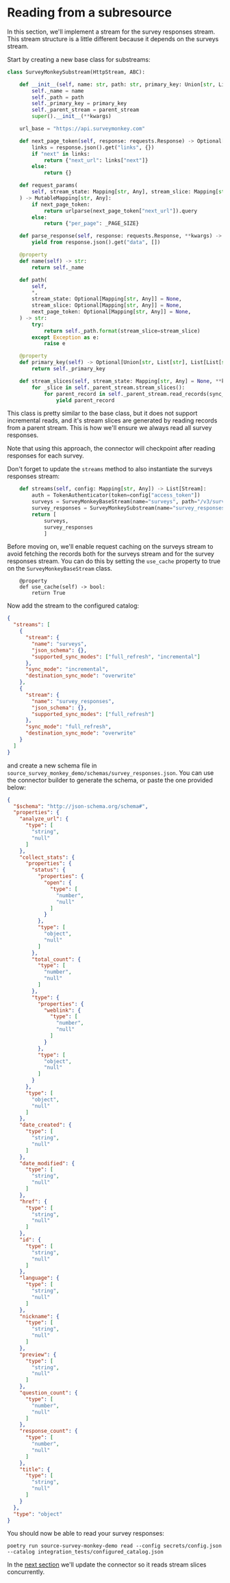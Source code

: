 # Reading from a subresource
In this section, we'll implement a stream for the survey responses stream. This stream structure is a little different because it depends on the surveys stream.

Start by creating a new base class for substreams:
```python
class SurveyMonkeySubstream(HttpStream, ABC):

    def __init__(self, name: str, path: str, primary_key: Union[str, List[str]], parent_stream: Stream, **kwargs: Any) -> None:
        self._name = name
        self._path = path
        self._primary_key = primary_key
        self._parent_stream = parent_stream
        super().__init__(**kwargs)

    url_base = "https://api.surveymonkey.com"

    def next_page_token(self, response: requests.Response) -> Optional[Mapping[str, Any]]:
        links = response.json().get("links", {})
        if "next" in links:
            return {"next_url": links["next"]}
        else:
            return {}

    def request_params(
        self, stream_state: Mapping[str, Any], stream_slice: Mapping[str, any] = None, next_page_token: Mapping[str, Any] = None
    ) -> MutableMapping[str, Any]:
        if next_page_token:
            return urlparse(next_page_token["next_url"]).query
        else:
            return {"per_page": _PAGE_SIZE}

    def parse_response(self, response: requests.Response, **kwargs) -> Iterable[Mapping]:
        yield from response.json().get("data", [])

    @property
    def name(self) -> str:
        return self._name

    def path(
        self,
        *,
        stream_state: Optional[Mapping[str, Any]] = None,
        stream_slice: Optional[Mapping[str, Any]] = None,
        next_page_token: Optional[Mapping[str, Any]] = None,
    ) -> str:
        try:
            return self._path.format(stream_slice=stream_slice)
        except Exception as e:
            raise e

    @property
    def primary_key(self) -> Optional[Union[str, List[str], List[List[str]]]]:
        return self._primary_key

    def stream_slices(self, stream_state: Mapping[str, Any] = None, **kwargs) -> Iterable[Optional[Mapping[str, any]]]:
        for _slice in self._parent_stream.stream_slices():
            for parent_record in self._parent_stream.read_records(sync_mode=SyncMode.full_refresh, stream_slice=_slice):
                yield parent_record
```

This class is pretty similar to the base class, but it does not support incremental reads, and it's stream slices are generated by reading records from a parent stream. This is how we'll ensure we always read all survey responses.

Note that using this approach, the connector will checkpoint after reading responses for each survey.

Don't forget to update the `streams` method to also instantiate the surveys responses stream:
```python
    def streams(self, config: Mapping[str, Any]) -> List[Stream]:
        auth = TokenAuthenticator(token=config["access_token"])
        surveys = SurveyMonkeyBaseStream(name="surveys", path="/v3/surveys", primary_key="id", data_field="data", cursor_field="date_modified", authenticator=auth)
        survey_responses = SurveyMonkeySubstream(name="survey_responses", path="/v3/surveys/{stream_slice[id]}/responses/", primary_key="id", authenticator=auth, parent_stream=surveys)
        return [
            surveys,
            survey_responses
            ]
```

Before moving on, we'll enable request caching on the surveys stream to avoid fetching the records both for the surveys stream and for the survey responses stream. You can do this by setting the `use_cache` property to true on the `SurveyMonkeyBaseStream` class.
```
    @property
    def use_cache(self) -> bool:
        return True
```

Now add the stream to the configured catalog:
```json
{
  "streams": [
    {
      "stream": {
        "name": "surveys",
        "json_schema": {},
        "supported_sync_modes": ["full_refresh", "incremental"]
      },
      "sync_mode": "incremental",
      "destination_sync_mode": "overwrite"
    },  
    {
      "stream": {
        "name": "survey_responses",
        "json_schema": {},
        "supported_sync_modes": ["full_refresh"]
      },
      "sync_mode": "full_refresh",
      "destination_sync_mode": "overwrite"
    }  
  ]
}

```

and create a new schema file in `source_survey_monkey_demo/schemas/survey_responses.json`. You can use the connector builder to generate the schema, or paste the one provided below:
```json
{
  "$schema": "http://json-schema.org/schema#",
  "properties": {
    "analyze_url": {
      "type": [
        "string",
        "null"
      ]
    },
    "collect_stats": {
      "properties": {
        "status": {
          "properties": {
            "open": {
              "type": [
                "number",
                "null"
              ]
            }
          },
          "type": [
            "object",
            "null"
          ]
        },
        "total_count": {
          "type": [
            "number",
            "null"
          ]
        },
        "type": {
          "properties": {
            "weblink": {
              "type": [
                "number",
                "null"
              ]
            }
          },
          "type": [
            "object",
            "null"
          ]
        }
      },
      "type": [
        "object",
        "null"
      ]
    },
    "date_created": {
      "type": [
        "string",
        "null"
      ]
    },
    "date_modified": {
      "type": [
        "string",
        "null"
      ]
    },
    "href": {
      "type": [
        "string",
        "null"
      ]
    },
    "id": {
      "type": [
        "string",
        "null"
      ]
    },
    "language": {
      "type": [
        "string",
        "null"
      ]
    },
    "nickname": {
      "type": [
        "string",
        "null"
      ]
    },
    "preview": {
      "type": [
        "string",
        "null"
      ]
    },
    "question_count": {
      "type": [
        "number",
        "null"
      ]
    },
    "response_count": {
      "type": [
        "number",
        "null"
      ]
    },
    "title": {
      "type": [
        "string",
        "null"
      ]
    }
  },
  "type": "object"
}
```

You should now be able to read your survey responses:
```
poetry run source-survey-monkey-demo read --config secrets/config.json --catalog integration_tests/configured_catalog.json
```

In the [next section](7-concurrency.md) we'll update the connector so it reads stream slices concurrently.